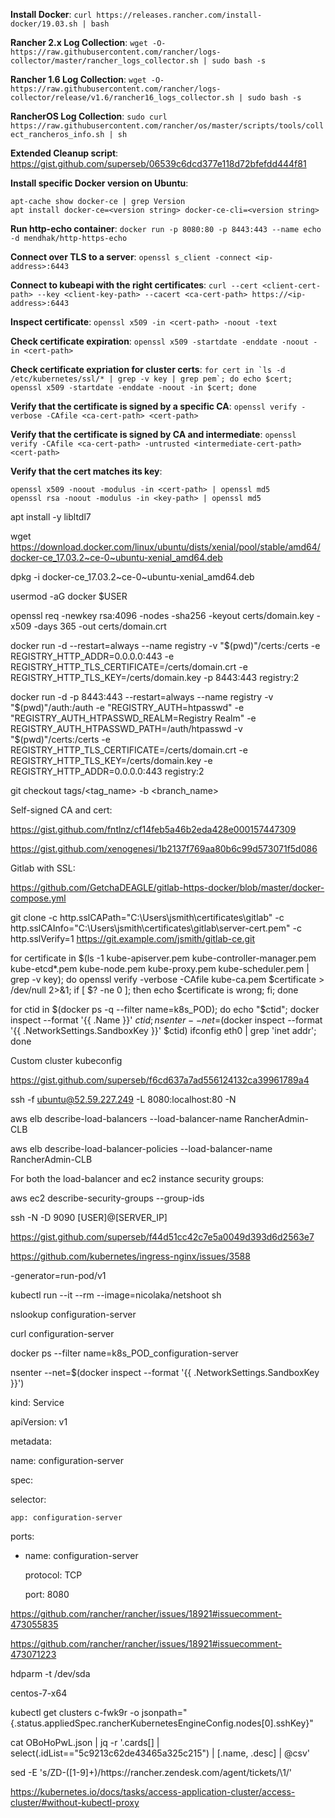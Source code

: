 **Install Docker**: `curl https://releases.rancher.com/install-docker/19.03.sh | bash`

**Rancher 2.x Log Collection**: `wget -O- https://raw.githubusercontent.com/rancher/logs-collector/master/rancher_logs_collector.sh | sudo bash -s`

**Rancher 1.6 Log Collection**: `wget -O- https://raw.githubusercontent.com/rancher/logs-collector/release/v1.6/rancher16_logs_collector.sh | sudo bash -s`

**RancherOS Log Collection**: `sudo curl https://raw.githubusercontent.com/rancher/os/master/scripts/tools/collect_rancheros_info.sh | sh`

**Extended Cleanup script**: https://gist.github.com/superseb/06539c6dcd377e118d72bfefdd444f81

**Install specific Docker version on Ubuntu**:
```
apt-cache show docker-ce | grep Version
apt install docker-ce=<version string> docker-ce-cli=<version string>
```

**Run http-echo container**: `docker run -p 8080:80 -p 8443:443 --name echo -d mendhak/http-https-echo`

**Connect over TLS to a server**: `openssl s_client -connect <ip-address>:6443`

**Connect to kubeapi with the right certificates**: `curl --cert <client-cert-path> --key <client-key-path> --cacert <ca-cert-path> https://<ip-address>:6443`

**Inspect certificate**: `openssl x509 -in <cert-path> -noout -text`

**Check certificate expiration**: `openssl x509 -startdate -enddate -noout -in <cert-path>`

**Check certificate expriation for cluster certs**: ```for cert in `ls -d /etc/kubernetes/ssl/* | grep -v key | grep pem`; do echo $cert; openssl x509 -startdate -enddate -noout -in $cert; done```

**Verify that the certificate is signed by a specific CA**: `openssl verify -verbose -CAfile <ca-cert-path> <cert-path>`

**Verify that the certificate is signed by CA and intermediate**: `openssl verify -CAfile <ca-cert-path> -untrusted <intermediate-cert-path> <cert-path>`

**Verify that the cert matches its key**:
```
openssl x509 -noout -modulus -in <cert-path> | openssl md5
openssl rsa -noout -modulus -in <key-path> | openssl md5
```

apt install -y libltdl7  

wget https://download.docker.com/linux/ubuntu/dists/xenial/pool/stable/amd64/docker-ce_17.03.2~ce-0~ubuntu-xenial_amd64.deb  

dpkg -i docker-ce_17.03.2~ce-0~ubuntu-xenial_amd64.deb

usermod -aG docker $USER

openssl req -newkey rsa:4096 -nodes -sha256 -keyout certs/domain.key -x509 -days 365 -out certs/domain.crt

docker run -d --restart=always --name registry -v "$(pwd)"/certs:/certs -e REGISTRY_HTTP_ADDR=0.0.0.0:443 -e REGISTRY_HTTP_TLS_CERTIFICATE=/certs/domain.crt -e REGISTRY_HTTP_TLS_KEY=/certs/domain.key -p 8443:443 registry:2



docker run -d -p 8443:443 --restart=always   --name registry -v "$(pwd)"/auth:/auth -e "REGISTRY_AUTH=htpasswd"   -e "REGISTRY_AUTH_HTPASSWD_REALM=Registry Realm"   -e REGISTRY_AUTH_HTPASSWD_PATH=/auth/htpasswd -v "$(pwd)"/certs:/certs -e REGISTRY_HTTP_TLS_CERTIFICATE=/certs/domain.crt -e REGISTRY_HTTP_TLS_KEY=/certs/domain.key -e REGISTRY_HTTP_ADDR=0.0.0.0:443 registry:2

git checkout tags/<tag_name> -b <branch_name>

Self-signed CA and cert:

https://gist.github.com/fntlnz/cf14feb5a46b2eda428e000157447309

https://gist.github.com/xenogenesi/1b2137f769aa80b6c99d573071f5d086

Gitlab with SSL:

https://github.com/GetchaDEAGLE/gitlab-https-docker/blob/master/docker-compose.yml



git clone -c http.sslCAPath="C:\\Users\\jsmith\\certificates\\gitlab" -c http.sslCAInfo="C:\\Users\\jsmith\\certificates\\gitlab\\server-cert.pem" -c http.sslVerify=1 https://git.example.com/jsmith/gitlab-ce.git



for certificate in $(ls -1 kube-apiserver.pem kube-controller-manager.pem kube-etcd*.pem kube-node.pem kube-proxy.pem kube-scheduler.pem  | grep -v key); do openssl verify -verbose -CAfile kube-ca.pem $certificate > /dev/null 2>&1; if [ $? -ne 0 ]; then echo $certificate is wrong; fi; done



for ctid in $(docker ps -q --filter name=k8s_POD); do echo "$ctid"; docker inspect --format '{{ .Name }}' $ctid; nsenter --net=$(docker inspect --format '{{ .NetworkSettings.SandboxKey }}' $ctid) ifconfig eth0 | grep 'inet addr'; done


Custom cluster kubeconfig

https://gist.github.com/superseb/f6cd637a7ad556124132ca39961789a4



ssh -f ubuntu@52.59.227.249 -L 8080:localhost:80 -N



aws elb describe-load-balancers --load-balancer-name RancherAdmin-CLB

aws elb describe-load-balancer-policies --load-balancer-name RancherAdmin-CLB

For both the load-balancer and ec2 instance security groups:

aws ec2 describe-security-groups --group-ids <sg id>



ssh -N -D 9090 [USER]@[SERVER_IP]

https://gist.github.com/superseb/f44d51cc42c7e5a0049d393d6d2563e7



https://github.com/kubernetes/ingress-nginx/issues/3588

-generator=run-pod/v1

kubectl run --it --rm --image=nicolaka/netshoot sh

nslookup configuration-server

curl configuration-server

docker ps --filter name=k8s_POD_configuration-server

nsenter --net=$(docker inspect <ctid> --format '{{ .NetworkSettings.SandboxKey }}')



kind: Service

apiVersion: v1

metadata:

  name: configuration-server

spec:

  selector:

    app: configuration-server

  ports:

  - name: configuration-server

    protocol: TCP

    port: 8080





https://github.com/rancher/rancher/issues/18921#issuecomment-473055835

https://github.com/rancher/rancher/issues/18921#issuecomment-473071223



hdparm -t /dev/sda

centos-7-x64

kubectl get clusters c-fwk9r -o jsonpath="{.status.appliedSpec.rancherKubernetesEngineConfig.nodes[0].sshKey}"



cat OBoHoPwL.json | jq -r '.cards[] | select(.idList=="5c9213c62de43465a325c215") | [.name, .desc] | @csv'



sed -E 's/ZD-([1-9]+)/https\:\/\/rancher\.zendesk.com\/agent\/tickets\/\1/'



https://kubernetes.io/docs/tasks/access-application-cluster/access-cluster/#without-kubectl-proxy


